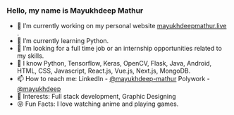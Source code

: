 ### Hello, my name is Mayukhdeep Mathur

* 🔭 I’m currently working on my personal website [mayukhdeepmathur.live]( https://mayukhdeep12.github.io/mayukhdeep-portfolio/) .
* 🌱 I’m currently learning Python.
* 👯 I’m looking for a full time job or an internship opportunities related to my skills.
* 💬 I know Python, Tensorflow, Keras, OpenCV, Flask, Java, Android, HTML, CSS, Javascript, React.js, Vue.js, Next.js, MongoDB.
* 📫 How to reach me: LinkedIn - [@mayukhdeep-mathur](https://www.linkedin.com/in/mayukhdeep-mathur/) Polywork - [@mayukhdeep](https://www.polywork.com/mayukhdeep)
* 👀 Interests: Full stack development, Graphic Designing
* 😜 Fun Facts: I love watching anime and playing games.
